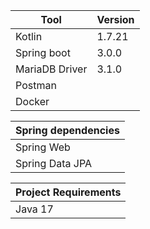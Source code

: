 | Tool           | Version |
|----------------|---------|
| Kotlin         | 1.7.21  |
| Spring boot    | 3.0.0   |
| MariaDB Driver | 3.1.0   |
| Postman        |         |
| Docker         |         |

| Spring dependencies | 
|---------------------|
| Spring Web          | 
| Spring Data JPA     |

| Project Requirements | 
|---------------------|
| Java 17             |
